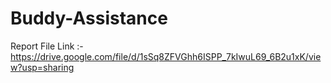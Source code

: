 # Buddy-Assistance
Report File Link :- https://drive.google.com/file/d/1sSq8ZFVGhh6ISPP_7kIwuL69_6B2u1xK/view?usp=sharing
